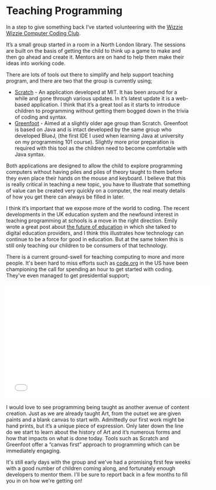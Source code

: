 # Teaching Programming

In a step to give something back I’ve started volunteering with the [Wizzie Wizzie Computer Coding Club](http://wizziewizzie.org). 

It’s a small group started in a room in a North London library. The sessions are built on the basis of getting the child to think up a game to make and then go ahead and create it. Mentors are on hand to help them make their ideas into working code.

There are lots of tools out there to simplify and help support teaching program, and there are two that the group is currently using;

* [Scratch](http://scratch.mit.edu/) -
An application developed at MIT. It has been around for a while and gone through various updates. In it’s latest update it is a web-based application. I think that it’s a great tool as it starts to introduce children to programming without getting them bogged down in the trivia of coding and syntax.
* [Greenfoot](http://greenfoot.org) -
Aimed at a slightly older age group than Scratch. Greenfoot is based on Java and is intact developed by the same group who developed BlueJ, (the first IDE I used when learning Java at university on my programming 101 course). Slightly more prior preparation is required with this tool as the children need to become comfortable with Java syntax.

Both applications are designed to allow the child to explore programming computers without having piles and piles of theory taught to them before they even place their hands on the mouse and keyboard. I believe that this is really critical in teaching a new topic, you have to illustrate that something of value can be created very quickly on a computer, the real meaty details of how you get there can always be filled in later.

I think it’s important that we expose more of the world to coding. The recent developments in the UK education system and the newfound interest in teaching programming at schools is a move in the right direction. Emily wrote a great post about [the future of education](http://www.smilemachine.com/the-future-of-education) in which she talked to digital education providers, and I think this illustrates how technology can continue to be a force for good in education. But at the same token this is still only teaching our children to be consumers of that technology. 

There is a current ground-swell for teaching computing to more and more people. It's been hard to miss efforts such as [code.org](http://code.org/) in the US have been championing the call for spending an hour to get started with coding. They've even managed to get presidential support;

<iframe width="560" height="315" src="//www.youtube.com/embed/6XvmhE1J9PY" frameborder="0" allowfullscreen></iframe>

I would love to see programming being taught as another avenue of content creation. Just as we are already taught Art, from the outset we are given paints and a blank canvas to start with. Admittedly our first work might be hand prints, but it’s a unique piece of expression. Only later down the line do we start to learn about the history of Art and it’s numerous forms and how that impacts on what is done today. Tools such as Scratch and Greenfoot offer a “canvas first” approach to programming which can be immediately engaging.

It's still early days with the group and we've had a promising first few weeks with a good number of children coming along, and fortunately enough developers to mentor them. I'll be sure to report back in a few months to fill you in on how we're getting on!